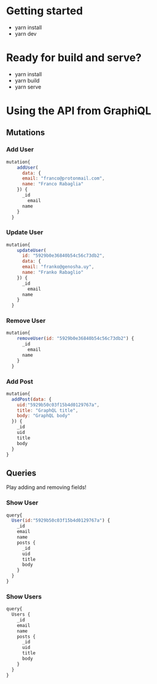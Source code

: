 # Getting started

- yarn install
- yarn dev

# Ready for build and serve?

- yarn install
- yarn build
- yarn serve

# Using the API from GraphiQL

## Mutations

### Add User
```javascript
mutation{
    addUser(
      data: {
      email: "franco@protonmail.com",
      name: "Franco Rabaglia"
    }) {
      _id
    	email
      name
    }
  }
```
### Update User
```javascript
mutation{
    updateUser(
      id: "5929b0e36840b54c56c73db2",
      data: {
      email: "franko@genosha.uy",
      name: "Franko Rabaglio"
    }) {
      _id
    	email
      name
    }
  }
```
### Remove User
```javascript
mutation{
    removeUser(id: "5929b0e36840b54c56c73db2") {
      _id
    	email
      name
    }
  }
```
### Add Post
```javascript
mutation{
  addPost(data: {
    uid:"5929b50c03f15b4d0129767a",
    title: "GraphQL title",
    body: "GraphQL body"
  }) {
    _id
    uid
    title
    body
  }
}
```
## Queries

Play adding and removing fields!

### Show User
```javascript
query{
  User(id:"5929b50c03f15b4d0129767a") {
    _id
    email
    name
    posts {
      _id
      uid
      title
      body
    }
  }
}
```
### Show Users
```javascript
query{
  Users {
    _id
    email
    name
    posts {
      _id
      uid
      title
      body
    }
  }
}
```
